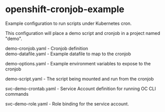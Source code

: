 # openshift-cronjob-example
Example configuration to run scripts under Kubernetes cron.

This configuration will place a demo script and cronjob in a project named "demo".


demo-cronjob.yaml	- Cronjob definition<br>
demo-datafile.yaml	- Example datafile to map to the cronjob<br>

demo-options.yaml	- Example environment variables to expose to the cronjob

demo-script.yaml	- The script being mounted and run from the cronjob

svc-demo-crontab.yaml	- Service Account definition for running OC CLI commands

svc-demo-role.yaml	- Role binding for the service account.

